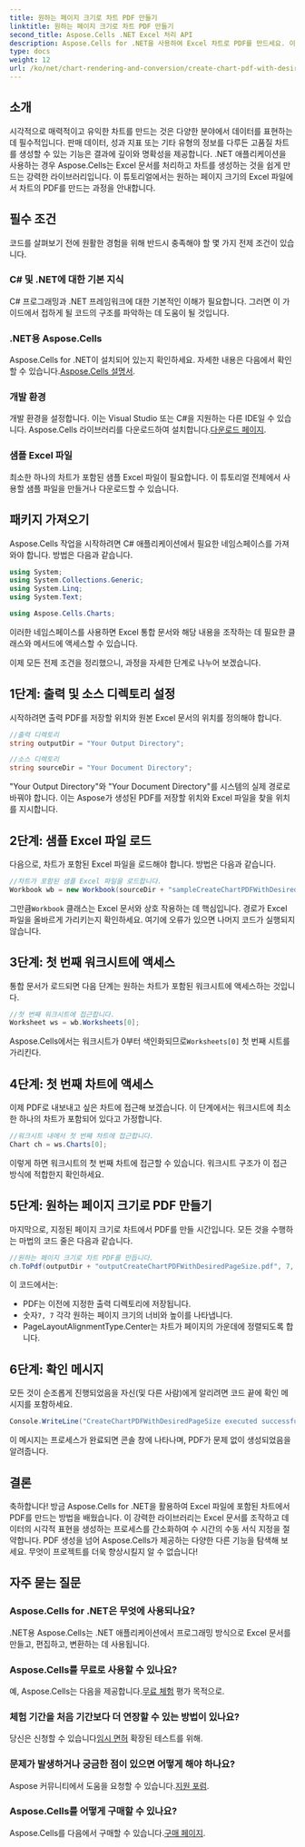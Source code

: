 ```yaml
---
title: 원하는 페이지 크기로 차트 PDF 만들기
linktitle: 원하는 페이지 크기로 차트 PDF 만들기
second_title: Aspose.Cells .NET Excel 처리 API
description: Aspose.Cells for .NET을 사용하여 Excel 차트로 PDF를 만드세요. 이 단계별 가이드로 방법을 알아보세요.
type: docs
weight: 12
url: /ko/net/chart-rendering-and-conversion/create-chart-pdf-with-desired-page-size/
---
```

## 소개

시각적으로 매력적이고 유익한 차트를 만드는 것은 다양한 분야에서 데이터를 표현하는 데 필수적입니다. 판매 데이터, 성과 지표 또는 기타 유형의 정보를 다루든 고품질 차트를 생성할 수 있는 기능은 결과에 깊이와 명확성을 제공합니다. .NET 애플리케이션을 사용하는 경우 Aspose.Cells는 Excel 문서를 처리하고 차트를 생성하는 것을 쉽게 만드는 강력한 라이브러리입니다. 이 튜토리얼에서는 원하는 페이지 크기의 Excel 파일에서 차트의 PDF를 만드는 과정을 안내합니다.

## 필수 조건

코드를 살펴보기 전에 원활한 경험을 위해 반드시 충족해야 할 몇 가지 전제 조건이 있습니다.

### C# 및 .NET에 대한 기본 지식

C# 프로그래밍과 .NET 프레임워크에 대한 기본적인 이해가 필요합니다. 그러면 이 가이드에서 접하게 될 코드의 구조를 파악하는 데 도움이 될 것입니다.

### .NET용 Aspose.Cells

Aspose.Cells for .NET이 설치되어 있는지 확인하세요. 자세한 내용은 다음에서 확인할 수 있습니다.[Aspose.Cells 설명서](https://reference.aspose.com/cells/net/). 

### 개발 환경

 개발 환경을 설정합니다. 이는 Visual Studio 또는 C#을 지원하는 다른 IDE일 수 있습니다. Aspose.Cells 라이브러리를 다운로드하여 설치합니다.[다운로드 페이지](https://releases.aspose.com/cells/net/).

### 샘플 Excel 파일

최소한 하나의 차트가 포함된 샘플 Excel 파일이 필요합니다. 이 튜토리얼 전체에서 사용할 샘플 파일을 만들거나 다운로드할 수 있습니다.

## 패키지 가져오기

Aspose.Cells 작업을 시작하려면 C# 애플리케이션에서 필요한 네임스페이스를 가져와야 합니다. 방법은 다음과 같습니다.

```csharp
using System;
using System.Collections.Generic;
using System.Linq;
using System.Text;

using Aspose.Cells.Charts;
```

이러한 네임스페이스를 사용하면 Excel 통합 문서와 해당 내용을 조작하는 데 필요한 클래스와 메서드에 액세스할 수 있습니다.

이제 모든 전제 조건을 정리했으니, 과정을 자세한 단계로 나누어 보겠습니다.

## 1단계: 출력 및 소스 디렉토리 설정

시작하려면 출력 PDF를 저장할 위치와 원본 Excel 문서의 위치를 정의해야 합니다.

```csharp
//출력 디렉토리
string outputDir = "Your Output Directory";

//소스 디렉토리
string sourceDir = "Your Document Directory";
```

"Your Output Directory"와 "Your Document Directory"를 시스템의 실제 경로로 바꿔야 합니다. 이는 Aspose가 생성된 PDF를 저장할 위치와 Excel 파일을 찾을 위치를 지시합니다.

## 2단계: 샘플 Excel 파일 로드

다음으로, 차트가 포함된 Excel 파일을 로드해야 합니다. 방법은 다음과 같습니다.

```csharp
//차트가 포함된 샘플 Excel 파일을 로드합니다.
Workbook wb = new Workbook(sourceDir + "sampleCreateChartPDFWithDesiredPageSize.xlsx");
```

 그만큼`Workbook` 클래스는 Excel 문서와 상호 작용하는 데 핵심입니다. 경로가 Excel 파일을 올바르게 가리키는지 확인하세요. 여기에 오류가 있으면 나머지 코드가 실행되지 않습니다.

## 3단계: 첫 번째 워크시트에 액세스

통합 문서가 로드되면 다음 단계는 원하는 차트가 포함된 워크시트에 액세스하는 것입니다.

```csharp
//첫 번째 워크시트에 접근합니다.
Worksheet ws = wb.Worksheets[0];
```

 Aspose.Cells에서는 워크시트가 0부터 색인화되므로`Worksheets[0]` 첫 번째 시트를 가리킨다.

## 4단계: 첫 번째 차트에 액세스

이제 PDF로 내보내고 싶은 차트에 접근해 보겠습니다. 이 단계에서는 워크시트에 최소한 하나의 차트가 포함되어 있다고 가정합니다.

```csharp
//워크시트 내에서 첫 번째 차트에 접근합니다.
Chart ch = ws.Charts[0];
```

이렇게 하면 워크시트의 첫 번째 차트에 접근할 수 있습니다. 워크시트 구조가 이 접근 방식에 적합한지 확인하세요.

## 5단계: 원하는 페이지 크기로 PDF 만들기

마지막으로, 지정된 페이지 크기로 차트에서 PDF를 만들 시간입니다. 모든 것을 수행하는 마법의 코드 줄은 다음과 같습니다.

```csharp
//원하는 페이지 크기로 차트 PDF를 만듭니다.
ch.ToPdf(outputDir + "outputCreateChartPDFWithDesiredPageSize.pdf", 7, 7, PageLayoutAlignmentType.Center, PageLayoutAlignmentType.Center);
```

이 코드에서는:
- PDF는 이전에 지정한 출력 디렉토리에 저장됩니다.
-  숫자`7, 7` 각각 원하는 페이지 크기의 너비와 높이를 나타냅니다.
- PageLayoutAlignmentType.Center는 차트가 페이지의 가운데에 정렬되도록 합니다.

## 6단계: 확인 메시지

모든 것이 순조롭게 진행되었음을 자신(및 다른 사람)에게 알리려면 코드 끝에 확인 메시지를 포함하세요.

```csharp
Console.WriteLine("CreateChartPDFWithDesiredPageSize executed successfully.");
```

이 메시지는 프로세스가 완료되면 콘솔 창에 나타나며, PDF가 문제 없이 생성되었음을 알려줍니다.

## 결론

축하합니다! 방금 Aspose.Cells for .NET을 활용하여 Excel 파일에 포함된 차트에서 PDF를 만드는 방법을 배웠습니다. 이 강력한 라이브러리는 Excel 문서를 조작하고 데이터의 시각적 표현을 생성하는 프로세스를 간소화하여 수 시간의 수동 서식 지정을 절약합니다. PDF 생성을 넘어 Aspose.Cells가 제공하는 다양한 다른 기능을 탐색해 보세요. 무엇이 프로젝트를 더욱 향상시킬지 알 수 없습니다!

## 자주 묻는 질문

### Aspose.Cells for .NET은 무엇에 사용되나요?  
.NET용 Aspose.Cells는 .NET 애플리케이션에서 프로그래밍 방식으로 Excel 문서를 만들고, 편집하고, 변환하는 데 사용됩니다.

### Aspose.Cells를 무료로 사용할 수 있나요?  
 예, Aspose.Cells는 다음을 제공합니다.[무료 체험](https://releases.aspose.com/) 평가 목적으로.

### 체험 기간을 처음 기간보다 더 연장할 수 있는 방법이 있나요?  
 당신은 신청할 수 있습니다[임시 면허](https://purchase.aspose.com/temporary-license/) 확장된 테스트를 위해.

### 문제가 발생하거나 궁금한 점이 있으면 어떻게 해야 하나요?  
 Aspose 커뮤니티에서 도움을 요청할 수 있습니다.[지원 포럼](https://forum.aspose.com/c/cells/9).

### Aspose.Cells를 어떻게 구매할 수 있나요?  
 Aspose.Cells를 다음에서 구매할 수 있습니다.[구매 페이지](https://purchase.aspose.com/buy).